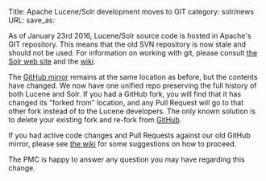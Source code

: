Title: Apache Lucene/Solr development moves to GIT
category: solr/news
URL: 
save_as: 

As of January 23rd 2016, Lucene/Solr source code is hosted in Apache's GIT repository.
This means that the old SVN repository is now stale and should not be used.
For information on working with git, please consult
[the Solr web site](http://lucene.apache.org/solr/resources.html#solr-version-control)
and the [wiki](https://wiki.apache.org/solr/Git%20commit%20process).

The [GitHub mirror](https://github.com/apache/lucene-solr/) remains at
the same location as before, but the contents have changed. We now have
one unified repo preserving the full history of both Lucene and Solr.
If you had a GitHub fork, you will find
that it has changed its "forked from" location, and any Pull Request will go to
that other fork instead of to the Lucene developers. The only known solution is to
delete your existing fork and re-fork from [GitHub](https://github.com/apache/lucene-solr/).

If you had active code changes and Pull Requests against our old GitHub mirror,
please see [the wiki](https://wiki.apache.org/solr/HowToContribute#Working_with_GitHub)
for some suggestions on how to proceed.

The PMC is happy to answer any question you may have regarding this change.

